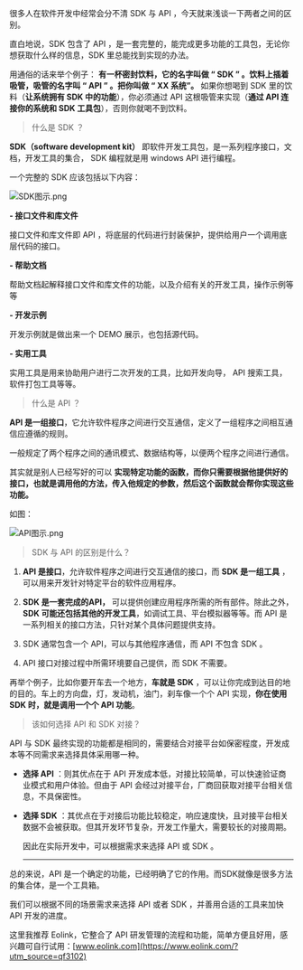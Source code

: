   很多人在软件开发中经常会分不清 SDK 与 API ，今天就来浅谈一下两者之间的区别。

  直白地说，SDK 包含了 API ，是一套完整的，能完成更多功能的工具包，无论你想获取什么样的信息，SDK 里总能找到实现的办法。

  用通俗的话来举个例子： **有一杯密封饮料，它的名字叫做 “ SDK ” 。饮料上插着吸管，吸管的名字叫 “ API ” 。把你叫做 “ XX 系统”。** 如果你想喝到 SDK 里的饮料（**让系统拥有 SDK 中的功能**），你必须通过 API 这根吸管来实现（**通过 API 连接你的系统和 SDK 工具包**），否则你就喝不到饮料。

> 什么是 SDK ？
 
**SDK（software development kit）** 即软件开发工具包，是一系列程序接口，文档，开发工具的集合， SDK 编程就是用 windows API 进行编程。

一个完整的 SDK 应该包括以下内容：


![SDK图示.png](https://p6-juejin.byteimg.com/tos-cn-i-k3u1fbpfcp/57016e0093f646679b44d141e4e31bec~tplv-k3u1fbpfcp-watermark.image?)

**- 接口文件和库文件**

 接口文件和库文件即 API ，将底层的代码进行封装保护，提供给用户一个调用底层代码的接口。

**- 帮助文档**
  
 帮助文档起解释接口文件和库文件的功能，以及介绍有关的开发工具，操作示例等等

**- 开发示例**
 
  开发示例就是做出来一个 DEMO 展示，也包括源代码。

**- 实用工具**

  实用工具是用来协助用户进行二次开发的工具，比如开发向导， API 搜索工具，软件打包工具等等。
	
> 什么是 API ？
  
**API 是一组接口**，它允许软件程序之间进行交互通信，定义了一组程序之间相互通信应遵循的规则。

一般规定了两个程序之间的通讯模式、数据结构等，以便两个程序之间进行通信。

  其实就是别人已经写好的可以 **实现特定功能的函数，而你只需要根据他提供好的接口，也就是调用他的方法，传入他规定的参数，然后这个函数就会帮你实现这些功能。**
 
 如图：
 

![API图示.png](https://p3-juejin.byteimg.com/tos-cn-i-k3u1fbpfcp/aa700ffcccba41dc839c756e2bd9170f~tplv-k3u1fbpfcp-watermark.image?)

> SDK 与 API 的区别是什么？

1. **API 是接口**，允许软件程序之间进行交互通信的接口，而 **SDK 是一组工具** ，可以用来开发针对特定平台的软件应用程序。

2.  **SDK 是一套完成的API，** 可以提供创建应用程序所需的所有部件。除此之外，**SDK 可能还包括其他的开发工具**，如调试工具、平台模拟器等等。而 API 是一系列相关的接口方法，只针对某个具体问题提供支持。

3. SDK 通常包含一个 API，可以与其他程序通信，而 API 不包含 SDK 。

4. API 接口对接过程中所需环境要自己提供，而 SDK 不需要。

再举个例子，比如你要开车去一个地方，**车就是 SDK** ，可以让你完成到达目的地的目的。车上的方向盘，灯，发动机，油门，刹车像一个个 API 实现，**你在使用 SDK 时，就是调用一个个 API 功能**。

> 该如何选择 API 和 SDK 对接？

API 与 SDK 最终实现的功能都是相同的，需要结合对接平台如保密程度，开发成本等不同需求来选择具体采用哪一种。

- **选择 API** ：则其优点在于 API 开发成本低，对接比较简单，可以快速验证商业模式和用户体验。但由于 API 会经过对接平台，厂商回获取对接平台相关信息，不具保密性。

- **选择 SDK** ：其优点在于对接后功能比较稳定，响应速度快，且对接平台相关数据不会被获取。但其开发环节复杂，开发工作量大，需要较长的对接周期。
  
	因此在实际开发中，可以根据需求来选择 API 或 SDK 。
	
	----
	
 总的来说，API 是一个确定的功能，已经明确了它的作用。而SDK就像是很多方法的集合体，是一个工具箱。

  我们可以根据不同的场景需求来选择 API 或者 SDK ，并善用合适的工具来加快 API 开发的进度。
	
这里我推荐 Eolink，它整合了 API 研发管理的流程和功能，简单方便且好用，感兴趣可自行试用：[www.eolink.com](https://www.eolink.com/?utm_source=qf3102)
